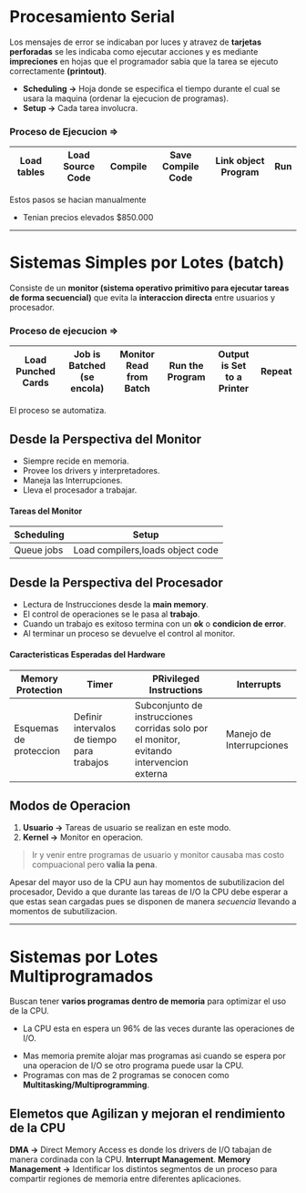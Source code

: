 # Procesamiento Serial
Los mensajes de error se indicaban por luces y atravez de **tarjetas perforadas** se les indicaba como ejecutar acciones y es mediante **impreciones** en hojas que el programador sabia que la tarea se ejecuto correctamente **(printout)**.
- **Scheduling ->** Hoja donde se especifica el tiempo durante el cual se usara la maquina (ordenar la ejecucion de programas).
- **Setup ->** Cada tarea involucra.
### Proceso de Ejecucion =>
| Load tables | Load Source Code | Compile | Save Compile Code | Link object Program | Run |
| ----------- | ---------------- | ------- | ----------------- | ------------------- | --- |
Estos pasos se hacian manualmente
- Tenian precios elevados $850.000 
***
# Sistemas Simples por Lotes (batch)
Consiste de un **monitor (sistema operativo primitivo para ejecutar tareas de forma secuencial)** que evita la **interaccion directa** entre usuarios y procesador.
### Proceso de ejecucion =>
| Load Punched Cards | Job is Batched (se encola) | Monitor Read from Batch | Run the Program | Output is Set to a Printer | Repeat | 
| ------------------ | -------------------------- | ----------------------- | --------------- | -------------------------- | ------ |
El proceso se automatiza.
## Desde la Perspectiva del Monitor
- Siempre recide en memoria.
- Provee los drivers y interpretadores.
- Maneja las Interrupciones.
- Lleva el procesador a trabajar.
#### Tareas del Monitor
| Scheduling | Setup                            |
| ---------- | -------------------------------- |
| Queue jobs | Load compilers,loads object code | 
## Desde la Perspectiva del Procesador
- Lectura de Instrucciones desde la **main memory**.
- El control de operaciones se le pasa al **trabajo**.
- Cuando un trabajo es exitoso termina con un **ok** o **condicion de error**.
- Al terminar un proceso se devuelve el control al monitor.
#### Caracteristicas Esperadas del Hardware
| Memory Protection      | Timer                                      | PRivileged Instructions                                                                  | Interrupts               |
| ---------------------- | ------------------------------------------ | ---------------------------------------------------------------------------------------- | ------------------------ |
| Esquemas de proteccion | Definir intervalos de tiempo para trabajos | Subconjunto de instrucciones corridas solo por el monitor, evitando intervencion externa | Manejo de Interrupciones | 
## Modos de Operacion
1. **Usuario ->** Tareas de usuario se realizan en este modo.
2. **Kernel ->** Monitor en operacion.
> Ir y venir entre programas de usuario y monitor causaba mas costo compuacional pero **valia la pena**. 

Apesar del mayor uso de la CPU aun hay momentos de subutilizacion del procesador, Devido a que durante las tareas de I/O la CPU debe esperar a que estas sean cargadas pues se disponen de manera *secuencia* llevando a momentos de subutilizacion.
***
# Sistemas por Lotes Multiprogramados
Buscan tener **varios programas dentro de memoria** para optimizar el uso de la CPU.
* La CPU esta en espera un 96% de las veces durante las operaciones de I/O.
- Mas memoria premite alojar mas programas asi cuando se espera por una operacion de I/O se otro programa puede usar la CPU.
- Programas con mas de 2 programas se conocen como **Multitasking/Multiprogramming**.
## Elemetos que Agilizan y mejoran el rendimiento de la CPU
**DMA ->** Direct Memory Access es donde los drivers de I/O tabajan de manera cordinada con la CPU.
**Interrupt Management**.
**Memory Management ->** Identificar los distintos segmentos de un proceso para compartir regiones de memoria entre diferentes aplicaciones. 